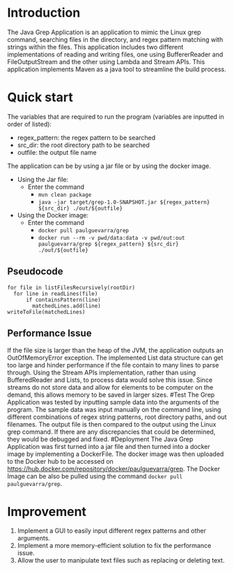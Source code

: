 # Introduction

The Java Grep Application is an application to mimic the Linux grep command, searching files in the directory, and regex pattern matching with strings within the files. This application includes two different implementations of reading and writing files, one using BuffererReader and FileOutputStream and the other using Lambda and Stream APIs. This application implements Maven as a java tool to streamline the build process.

# Quick start

The variables that are required to run the program (variables are inputted in order of listed):

- regex_pattern: the regex pattern to be searched
- src_dir: the root directory path to be searched
- outfile: the output file name

The application can be by using a jar file or by using the docker image. 

- Using the Jar file:
  - Enter the command 
    - `mvn clean package`
    - `java -jar target/grep-1.0-SNAPSHOT.jar ${regex_pattern} ${src_dir} ./out/${outfile}`
- Using the Docker image:
  - Enter the command
    - `docker pull paulguevarra/grep`
    - `docker run --rm -v pwd/data:data -v pwd/out:out paulguevarra/grep ${regex_pattern} ${src_dir} ./out/${outfile}`
  

## Pseudocode

```matchedLines = []
for file in listFilesRecursively(rootDir)
  for line in readLines(file)
      if containsPattern(line)
        matchedLines.add(line)
writeToFile(matchedLines)
```
## Performance Issue

If the file size is larger than the heap of the JVM, the application outputs an OutOfMemoryError exception. The implemented List data structure can get too large and hinder performance if the file contain to many lines to parse through. Using the Stream APIs implementation, rather than using BufferedReader and Lists, to process data would solve this issue. Since streams do not store data and allow for elements to be computer on the demand, this allows memory to be saved in larger sizes. 
#Test
The Grep Application was tested by inputting sample data into the arguments of the program. The sample data was input manually on the command line, using different combinations of regex string patterns, root directory paths, and out filenames. The output file is then compared to the output using the Linux grep command. If there are any discrepancies that could be determined, they would be debugged and fixed.
#Deployment
The Java Grep Application was first turned into a jar file and then turned into a docker image by implementing a DockerFile. The docker image was then uploaded to the Docker hub to be accessed on https://hub.docker.com/repository/docker/paulguevarra/grep. The Docker Image can be also be pulled using the command `docker pull paulguevarra/grep`.

# Improvement

1. Implement a GUI to easily input different regex patterns and other arguments. 
2. Implement a more memory-efficient solution to fix the performance issue. 
3. Allow the user to manipulate text files such as replacing or deleting text.

